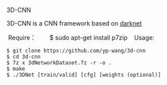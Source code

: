 3D-CNN

  3D-CNN is a CNN framework based on [darknet](https://github.com/pjreddie/darknet)
  
  Require：
        $  sudo apt-get install p7zip
  
  Usage:
  
	$ git clone https://github.com/yp-wang/3d-cnn
	$ cd 3d-cnn
	$ 7z x 3dNetworkDataset.7z -r -o .
	$ make
	$ ./3DNet [train/valid] [cfg] [weights (optional)]
